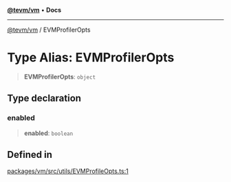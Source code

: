 [**@tevm/vm**](../README.md) • **Docs**

***

[@tevm/vm](../globals.md) / EVMProfilerOpts

# Type Alias: EVMProfilerOpts

> **EVMProfilerOpts**: `object`

## Type declaration

### enabled

> **enabled**: `boolean`

## Defined in

[packages/vm/src/utils/EVMProfileOpts.ts:1](https://github.com/qbzzt/tevm-monorepo/blob/main/packages/vm/src/utils/EVMProfileOpts.ts#L1)

